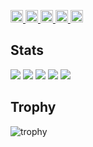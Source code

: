 
<p align="left">
  <a href="https://github.com/sora33">
    <img height="20" src="https://komarev.com/ghpvc/?username=sora33" />
  </a>
  <a href="https://github.com/sora33">
    <img height="20" src="https://img.shields.io/github/followers/sora33?label=follow&logo=github&style=flat" />
  </a>
  <a href="http://qiita.com/hiiragiya">
    <img height="20" src="https://qiita-badge.apiapi.app/s/hiiragiya/posts.svg" />
  </a>
  <a href="http://qiita.com/hiiragiya">
    <img height="20" src="https://qiita-badge.apiapi.app/s/hiiragiya/contributions.svg" />
  </a>
  <a href="https://zenn.dev/sora33">
    <img height="20" src="https://badgen.org/img/zenn/sora33/articles?style=plastic" />
  </a>
</p>

## Stats
![](http://github-profile-summary-cards.vercel.app/api/cards/profile-details?username=sora33&theme=gruvbox)
![](http://github-profile-summary-cards.vercel.app/api/cards/repos-per-language?username=sora33&theme=gruvbox)
![](http://github-profile-summary-cards.vercel.app/api/cards/most-commit-language?username=sora33&theme=gruvbox)
![](http://github-profile-summary-cards.vercel.app/api/cards/stats?username=sora33&theme=gruvbox)
![](http://github-profile-summary-cards.vercel.app/api/cards/productive-time?username=sora33&theme=gruvbox&utcOffset=9)

## Trophy
![trophy](https://github-profile-trophy.vercel.app/?username=sora33&theme=gruvbox)
